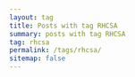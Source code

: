 ```yaml
---
layout: tag
title: Posts with tag RHCSA
summary: posts with tag RHCSA
tag: rhcsa
permalink: /tags/rhcsa/
sitemap: false
---
```

